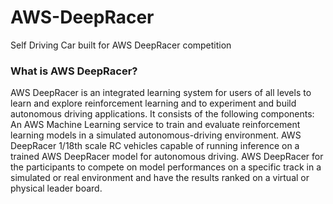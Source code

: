 # AWS-DeepRacer
Self Driving Car built for AWS DeepRacer competition

### What is AWS DeepRacer?
AWS DeepRacer is an integrated learning system for users of all levels to learn and explore reinforcement learning and to experiment and build autonomous driving applications. It consists of the following components:
An AWS Machine Learning service to train and evaluate reinforcement learning models in a simulated autonomous-driving environment.
AWS DeepRacer 1/18th scale RC vehicles capable of running inference on a trained AWS DeepRacer model for autonomous driving.
AWS DeepRacer for the participants to compete on model performances on a specific track in a simulated or real environment and have the results ranked on a virtual or physical leader board.
